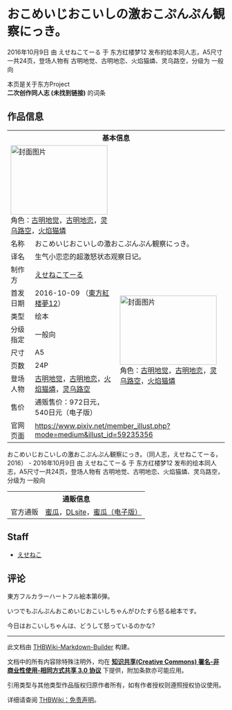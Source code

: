 # おこめいじおこいしの激おこぷんぷん観察にっき。

<!-- source html: G:\repos\THBWiki-Markdown-Builder\THBWikiMarkdown\Temp\main\7\77\ns0%3A%E3%81%8A%E3%81%93%E3%82%81%E3%81%84%E3%81%98%E3%81%8A%E3%81%93%E3%81%84%E3%81%97%E3%81%AE%E6%BF%80%E3%81%8A%E3%81%93%E3%81%B7%E3%82%93%E3%81%B7%E3%82%93%E8%A6%B3%E5%AF%9F%E3%81%AB%E3%81%A3%E3%81%8D%E3%80%82.html -->

2016年10月9日 由 えせねこてーる 于 东方红楼梦12 发布的绘本同人志，A5尺寸一共24页，登场人物有 古明地觉、古明地恋、火焰猫燐、灵乌路空，分级为 一般向

本页是关于东方Project  
 **二次创作同人志 (未找到链接)** 的词条

## 作品信息

<table><tbody><tr><th colspan="3">基本信息</th></tr><tr><td class="cover-artwork-mobile" colspan="2"><a href="./文件-おこめいじおこいしの激おこぷんぷん観察にっき。封面.png.md" class="image" title="封面图片"><img alt="封面图片" src="https://upload.thwiki.cc/thumb/7/7a/%E3%81%8A%E3%81%93%E3%82%81%E3%81%84%E3%81%98%E3%81%8A%E3%81%93%E3%81%84%E3%81%97%E3%81%AE%E6%BF%80%E3%81%8A%E3%81%93%E3%81%B7%E3%82%93%E3%81%B7%E3%82%93%E8%A6%B3%E5%AF%9F%E3%81%AB%E3%81%A3%E3%81%8D%E3%80%82%E5%B0%81%E9%9D%A2.png/224px-%E3%81%8A%E3%81%93%E3%82%81%E3%81%84%E3%81%98%E3%81%8A%E3%81%93%E3%81%84%E3%81%97%E3%81%AE%E6%BF%80%E3%81%8A%E3%81%93%E3%81%B7%E3%82%93%E3%81%B7%E3%82%93%E8%A6%B3%E5%AF%9F%E3%81%AB%E3%81%A3%E3%81%8D%E3%80%82%E5%B0%81%E9%9D%A2.png" decoding="async" loading="lazy" width="224" height="160" srcset="https://upload.thwiki.cc/thumb/7/7a/%E3%81%8A%E3%81%93%E3%82%81%E3%81%84%E3%81%98%E3%81%8A%E3%81%93%E3%81%84%E3%81%97%E3%81%AE%E6%BF%80%E3%81%8A%E3%81%93%E3%81%B7%E3%82%93%E3%81%B7%E3%82%93%E8%A6%B3%E5%AF%9F%E3%81%AB%E3%81%A3%E3%81%8D%E3%80%82%E5%B0%81%E9%9D%A2.png/336px-%E3%81%8A%E3%81%93%E3%82%81%E3%81%84%E3%81%98%E3%81%8A%E3%81%93%E3%81%84%E3%81%97%E3%81%AE%E6%BF%80%E3%81%8A%E3%81%93%E3%81%B7%E3%82%93%E3%81%B7%E3%82%93%E8%A6%B3%E5%AF%9F%E3%81%AB%E3%81%A3%E3%81%8D%E3%80%82%E5%B0%81%E9%9D%A2.png 1.5x, https://upload.thwiki.cc/thumb/7/7a/%E3%81%8A%E3%81%93%E3%82%81%E3%81%84%E3%81%98%E3%81%8A%E3%81%93%E3%81%84%E3%81%97%E3%81%AE%E6%BF%80%E3%81%8A%E3%81%93%E3%81%B7%E3%82%93%E3%81%B7%E3%82%93%E8%A6%B3%E5%AF%9F%E3%81%AB%E3%81%A3%E3%81%8D%E3%80%82%E5%B0%81%E9%9D%A2.png/448px-%E3%81%8A%E3%81%93%E3%82%81%E3%81%84%E3%81%98%E3%81%8A%E3%81%93%E3%81%84%E3%81%97%E3%81%AE%E6%BF%80%E3%81%8A%E3%81%93%E3%81%B7%E3%82%93%E3%81%B7%E3%82%93%E8%A6%B3%E5%AF%9F%E3%81%AB%E3%81%A3%E3%81%8D%E3%80%82%E5%B0%81%E9%9D%A2.png 2x" data-file-width="2976" data-file-height="2122"></a><div class="cover-char">角色：<a href="./古明地觉.md" title="古明地觉">古明地觉</a>，<a href="./古明地恋.md" title="古明地恋">古明地恋</a>，<a href="./灵乌路空.md" title="灵乌路空">灵乌路空</a>，<a href="./火焰猫燐.md" title="火焰猫燐">火焰猫燐</a></div></td>
</tr><tr><td class="label">名称</td><td colspan="2"> おこめいじおこいしの激おこぷんぷん観察にっき。 </td></tr><tr><td class="label">译名</td><td colspan="2"> 生气小恋恋的超激怒状态观察日记。 </td></tr><tr><td class="label">制作方</td><td><a href="./えせねこてーる.md" title="えせねこてーる">えせねこてーる</a></td><td class="cover-artwork" rowspan="8" style="min-width:224px;"><a href="./文件-おこめいじおこいしの激おこぷんぷん観察にっき。封面.png.md" class="image" title="封面图片"><img alt="封面图片" src="https://upload.thwiki.cc/thumb/7/7a/%E3%81%8A%E3%81%93%E3%82%81%E3%81%84%E3%81%98%E3%81%8A%E3%81%93%E3%81%84%E3%81%97%E3%81%AE%E6%BF%80%E3%81%8A%E3%81%93%E3%81%B7%E3%82%93%E3%81%B7%E3%82%93%E8%A6%B3%E5%AF%9F%E3%81%AB%E3%81%A3%E3%81%8D%E3%80%82%E5%B0%81%E9%9D%A2.png/224px-%E3%81%8A%E3%81%93%E3%82%81%E3%81%84%E3%81%98%E3%81%8A%E3%81%93%E3%81%84%E3%81%97%E3%81%AE%E6%BF%80%E3%81%8A%E3%81%93%E3%81%B7%E3%82%93%E3%81%B7%E3%82%93%E8%A6%B3%E5%AF%9F%E3%81%AB%E3%81%A3%E3%81%8D%E3%80%82%E5%B0%81%E9%9D%A2.png" decoding="async" loading="lazy" width="224" height="160" srcset="https://upload.thwiki.cc/thumb/7/7a/%E3%81%8A%E3%81%93%E3%82%81%E3%81%84%E3%81%98%E3%81%8A%E3%81%93%E3%81%84%E3%81%97%E3%81%AE%E6%BF%80%E3%81%8A%E3%81%93%E3%81%B7%E3%82%93%E3%81%B7%E3%82%93%E8%A6%B3%E5%AF%9F%E3%81%AB%E3%81%A3%E3%81%8D%E3%80%82%E5%B0%81%E9%9D%A2.png/336px-%E3%81%8A%E3%81%93%E3%82%81%E3%81%84%E3%81%98%E3%81%8A%E3%81%93%E3%81%84%E3%81%97%E3%81%AE%E6%BF%80%E3%81%8A%E3%81%93%E3%81%B7%E3%82%93%E3%81%B7%E3%82%93%E8%A6%B3%E5%AF%9F%E3%81%AB%E3%81%A3%E3%81%8D%E3%80%82%E5%B0%81%E9%9D%A2.png 1.5x, https://upload.thwiki.cc/thumb/7/7a/%E3%81%8A%E3%81%93%E3%82%81%E3%81%84%E3%81%98%E3%81%8A%E3%81%93%E3%81%84%E3%81%97%E3%81%AE%E6%BF%80%E3%81%8A%E3%81%93%E3%81%B7%E3%82%93%E3%81%B7%E3%82%93%E8%A6%B3%E5%AF%9F%E3%81%AB%E3%81%A3%E3%81%8D%E3%80%82%E5%B0%81%E9%9D%A2.png/448px-%E3%81%8A%E3%81%93%E3%82%81%E3%81%84%E3%81%98%E3%81%8A%E3%81%93%E3%81%84%E3%81%97%E3%81%AE%E6%BF%80%E3%81%8A%E3%81%93%E3%81%B7%E3%82%93%E3%81%B7%E3%82%93%E8%A6%B3%E5%AF%9F%E3%81%AB%E3%81%A3%E3%81%8D%E3%80%82%E5%B0%81%E9%9D%A2.png 2x" data-file-width="2976" data-file-height="2122"></a><div class="cover-char">角色：<a href="./古明地觉.md" title="古明地觉">古明地觉</a>，<a href="./古明地恋.md" title="古明地恋">古明地恋</a>，<a href="./灵乌路空.md" title="灵乌路空">灵乌路空</a>，<a href="./火焰猫燐.md" title="火焰猫燐">火焰猫燐</a></div></td>
</tr><tr><td class="label">首发日期</td><td>2016-10-09&#160;（<a href="/展会作品列表?e=%E4%B8%9C%E6%96%B9%E7%BA%A2%E6%A5%BC%E6%A2%A6%2312">東方紅楼夢12</a>）</td></tr><tr><td class="label">类型</td><td>绘本</td></tr><tr><td class="label">分级指定</td><td>一般向</td></tr><tr><td class="label">尺寸</td><td>A5</td></tr><tr><td class="label">页数</td><td>24P</td></tr><tr><td class="label">登场人物</td><td><a href="./古明地觉.md" title="古明地觉">古明地觉</a>，<a href="./古明地恋.md" title="古明地恋">古明地恋</a>，<a href="./火焰猫燐.md" title="火焰猫燐">火焰猫燐</a>，<a href="./灵乌路空.md" title="灵乌路空">灵乌路空</a></td></tr><tr><td class="label">售价</td><td>通贩售价：972日元，540日元（电子版）</td></tr>
<tr><td class="label">官网页面</td><td colspan="2"><a rel="nofollow" class="external free" href="https://www.pixiv.net/member_illust.php?mode=medium&amp;illust_id=59235356">https://www.pixiv.net/member_illust.php?mode=medium&amp;illust_id=59235356</a></td></tr></tbody></table>

おこめいじおこいしの激おこぷんぷん観察にっき。（同人志，えせねこてーる，2016） - 2016年10月9日 由 えせねこてーる 于 东方红楼梦12 发布的绘本同人志，A5尺寸一共24页，登场人物有 古明地觉、古明地恋、火焰猫燐、灵乌路空，分级为 一般向

<table><tbody><tr><th colspan="3">通贩信息</th></tr><tr><td class="label">官方通贩</td><td colspan="2"><a rel="nofollow" class="external text" href="https://www.melonbooks.co.jp/detail/detail.php?product_id=186199">蜜瓜</a>，<a rel="nofollow" class="external text" href="http://www.dlsite.com/home/work/=/product_id/RJ200196.html">DLsite</a>，<a rel="nofollow" class="external text" href="https://www.melonbooks.co.jp/detail/detail.php?product_id=240242">蜜瓜（电子版）</a></td></tr></tbody></table>



## Staff
- [えせねこ](./えせねこ.md)


## 评论
  
東方フルカラーハートフル絵本第6弾。  

いつでもぷんぷんおこめいじおこいしちゃんがひたすら怒る絵本です。  

今日はおこいしちゃんは、どうして怒っているのかな? 
  
  
  

  





---

此文档由 [THBWiki-Markdown-Builder](https://github.com/Delsin-Yu/THBWiki-Markdown-Builder) 构建。

文档中的所有内容除特殊注明外，均在 [**知识共享(Creative Commons) 署名-非商业性使用-相同方式共享 3.0 协议**](https://creativecommons.org/licenses/by-sa/3.0/deed.zh-hans) 下提供，附加条款亦可能应用。

引用类型与其他类型作品版权归原作者所有，如有作者授权则遵照授权协议使用。

详细请查阅 [THBWiki：免责声明](https://thbwiki.cc/THBWiki:%E5%85%8D%E8%B4%A3%E5%A3%B0%E6%98%8E)。

